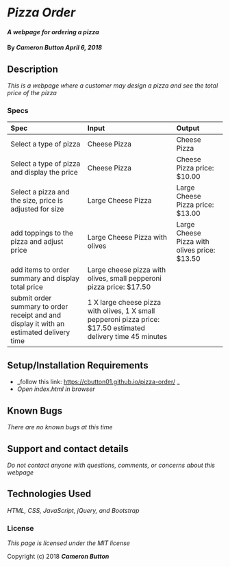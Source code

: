 # _Pizza Order_

#### _A webpage for ordering a pizza_

#### By _**Cameron Button April 6, 2018**_

## Description

_This is a webpage where a customer may design a pizza and see the total price of the pizza_

### Specs
| Spec | Input | Output |
| :-------------     | :------------- | :------------- |
| Select a type of pizza | Cheese Pizza | Cheese Pizza |
| Select a type of pizza and display the price | Cheese Pizza | Cheese Pizza price: $10.00 |
| Select a pizza and the size, price is adjusted for size | Large Cheese Pizza | Large Cheese Pizza price: $13.00 |
| add toppings to the pizza and adjust price | Large Cheese Pizza with olives | Large Cheese Pizza with olives price: $13.50 |
| add items to order summary and display total price | Large cheese pizza with olives, small pepperoni pizza price: $17.50 |
| submit order summary to order receipt and and display it with an estimated delivery time | 1 X large cheese pizza with olives, 1 X small pepperoni pizza price: $17.50 estimated delivery time 45 minutes |

## Setup/Installation Requirements

* _follow this link: https://cbutton01.github.io/pizza-order/ _
* _Open index.html in browser_


## Known Bugs

_There are no known bugs at this time_

## Support and contact details

_Do not contact anyone with questions, comments, or concerns about this webpage_

## Technologies Used

_HTML, CSS, JavaScript, jQuery, and Bootstrap_

### License

*This page is licensed under the MIT license*

Copyright (c) 2018 **_Cameron Button_**
